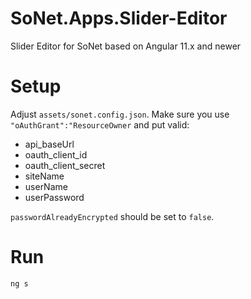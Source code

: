 # SoNet.Apps.Slider-Editor
Slider Editor for SoNet based on Angular 11.x and newer

# Setup
Adjust `assets/sonet.config.json`.
Make sure you use `"oAuthGrant":"ResourceOwner` and put valid:
- api_baseUrl
- oauth_client_id
- oauth_client_secret
- siteName
- userName
- userPassword

`passwordAlreadyEncrypted` should be set to `false`.

# Run
```
ng s

